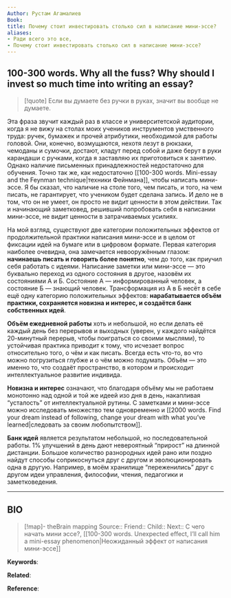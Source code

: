 ```yaml
---
Author: Рустам Агамалиев
Book: 
title: Почему стоит инвестировать столько сил в написание мини-эссе?
aliases:
- Ради всего это все,
- Почему стоит инвестировать столько сил в написание мини-эссе?
---
```


## 100-300 words. Why all the fuss? Why should I invest so much time into writing an essay?

> [!quote]
> Если вы думаете без ручки в руках, значит вы вообще не думаете.

Эта фраза звучит каждый раз в классе и университетской аудитории, когда я не вижу на столах моих учеников инструментов умственного труда: ручек, бумажек и прочей атрибутики, необходимой для работы головой. Они, конечно, возмущаются, нехотя лезут в рюкзаки, чемоданы и сумочки, достают, кладут перед собой и даже берут в руки карандаши с ручками, когда я заставляю их приготовиться к занятию. Однако наличие письменных принадлежностей недостаточно для обучения. Точно так же, как недостаточно [[100-300 words. Mini-essay and the Feynman technique|техники Фейнмана]], чтобы написать мини-эссе. Я бы сказал, что наличие на столе того, чем писать, и того, на чем писать, не гарантирует, что учеником будет сделана запись. И дело не в том, что он не умеет, он просто не видит ценности в этом действии. Так и начинающий заметковед, решивший попробовать себя в написании мини-эссе, не видит ценности в затрачиваемых усилиях.

На мой взгляд, существуют две категории положительных эффектов от продолжительной практики написания мини-эссе и в целом от фиксации идей на бумаге или в цифровом формате. Первая категория наиболее очевидна, она замечается невооружённым глазом: **начинаешь писать и говорить более понятно**, чем до того, как приучил себя работать с идеями. Написание заметки или мини-эссе — это буквально переход из одного состояния в другое, назовём их состояниями А и Б. Состояние А — информированный человек, а состояние Б — знающий человек. Трансформация из А в Б несёт в себе ещё одну категорию положительных эффектов: **нарабатывается объём практики, сохраняется новизна и интерес, и создаётся банк собственных идей**.

**Объём ежедневной работы** хоть и небольшой, но если делать её каждый день без перерывов и выходных (уверен, у каждого найдётся 20-минутный перерыв, чтобы поиграться со своими мыслями), то устойчивая практика приводит к тому, что исчезает вопрос относительно того, о чём и как писать. Всегда есть что-то, во что можно погрузиться глубже и о чём можно подумать. Объём — это именно то, что создаёт пространство, в котором и происходит интеллектуальное развитие индивида.

**Новизна и интерес** означают, что благодаря объёму мы не работаем монотонно над одной и той же идеей изо дня в день, накапливая “усталость” от интеллектуальной рутины. С заметками и мини-эссе можно исследовать множество тем одновременно и [[2000 words. Find your dream instead of following, change your dream with what you’ve learned|следовать за своим любопытством]].

**Банк идей** является результатом небольшой, но последовательной работы. 1% улучшений в день дают невероятный “прирост” на длинной дистанции. Большое количество разнородных идей рано или поздно найдут способы соприкоснуться друг с другом и эволюционировать одна в другую. Например, в моём хранилище “переженились” друг с другом идеи управления, философии, чтения, педагогики и заметковедения.

***
## BIO
> [!map]- theBrain mapping
> Source::
> Friend::
> Child::
> Next:: С чего начать мини эссе?, [[100-300 words. Unexpected effect, I’ll call him a mini-essay phenomenon|Неожиданный эффект от написания мини-эссе]]

**Keywords**:

**Related**:

**Reference**: 
